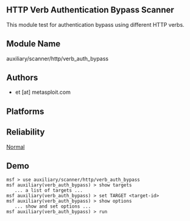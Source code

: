 ## HTTP Verb Authentication Bypass Scanner

This module test for authentication bypass using different 
HTTP verbs.


## Module Name
auxiliary/scanner/http/verb_auth_bypass

## Authors
* et [at] metasploit.com





## Platforms


## Reliability
[Normal](https://github.com/rapid7/metasploit-framework/wiki/Exploit-Ranking)

## Demo

```
msf > use auxiliary/scanner/http/verb_auth_bypass
msf auxiliary(verb_auth_bypass) > show targets
   ... a list of targets ...
msf auxiliary(verb_auth_bypass) > set TARGET <target-id>
msf auxiliary(verb_auth_bypass) > show options
   ... show and set options ...
msf auxiliary(verb_auth_bypass) > run
```
    
    